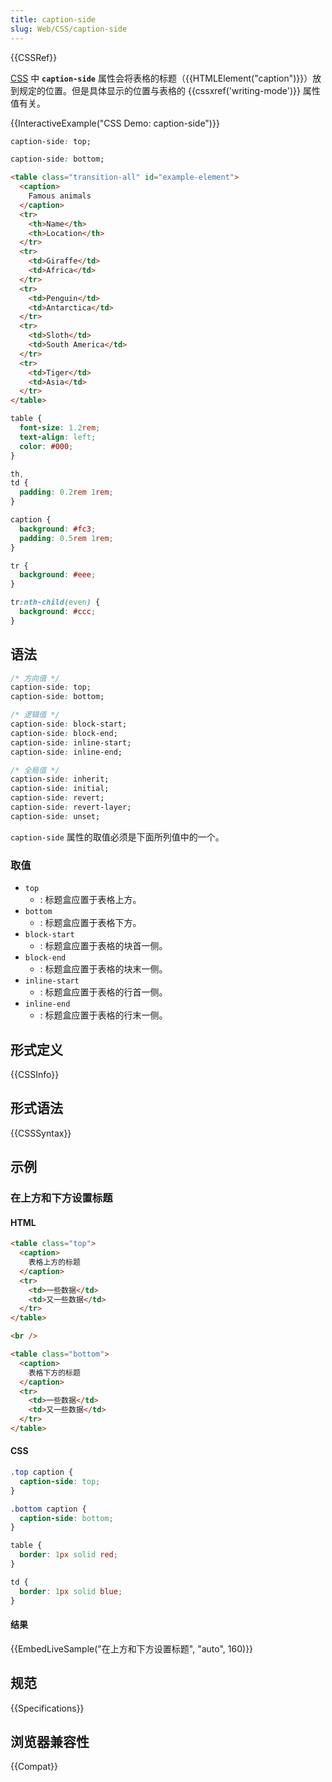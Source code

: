 ```yaml
---
title: caption-side
slug: Web/CSS/caption-side
---
```


{{CSSRef}}

[CSS](/zh-CN/docs/Web/CSS) 中 **`caption-side`** 属性会将表格的标题（{{HTMLElement("caption")}}）放到规定的位置。但是具体显示的位置与表格的 {{cssxref('writing-mode')}} 属性值有关。

{{InteractiveExample("CSS Demo: caption-side")}}

```css interactive-example-choice
caption-side: top;
```

```css interactive-example-choice
caption-side: bottom;
```

```html interactive-example
<table class="transition-all" id="example-element">
  <caption>
    Famous animals
  </caption>
  <tr>
    <th>Name</th>
    <th>Location</th>
  </tr>
  <tr>
    <td>Giraffe</td>
    <td>Africa</td>
  </tr>
  <tr>
    <td>Penguin</td>
    <td>Antarctica</td>
  </tr>
  <tr>
    <td>Sloth</td>
    <td>South America</td>
  </tr>
  <tr>
    <td>Tiger</td>
    <td>Asia</td>
  </tr>
</table>
```

```css interactive-example
table {
  font-size: 1.2rem;
  text-align: left;
  color: #000;
}

th,
td {
  padding: 0.2rem 1rem;
}

caption {
  background: #fc3;
  padding: 0.5rem 1rem;
}

tr {
  background: #eee;
}

tr:nth-child(even) {
  background: #ccc;
}
```

## 语法

```css
/* 方向值 */
caption-side: top;
caption-side: bottom;

/* 逻辑值 */
caption-side: block-start;
caption-side: block-end;
caption-side: inline-start;
caption-side: inline-end;

/* 全局值 */
caption-side: inherit;
caption-side: initial;
caption-side: revert;
caption-side: revert-layer;
caption-side: unset;
```

`caption-side` 属性的取值必须是下面所列值中的一个。

### 取值

- `top`
  - : 标题盒应置于表格上方。
- `bottom`
  - : 标题盒应置于表格下方。
- `block-start`
  - : 标题盒应置于表格的块首一侧。
- `block-end`
  - : 标题盒应置于表格的块末一侧。
- `inline-start`
  - : 标题盒应置于表格的行首一侧。
- `inline-end`
  - : 标题盒应置于表格的行末一侧。

## 形式定义

{{CSSInfo}}

## 形式语法

{{CSSSyntax}}

## 示例

### 在上方和下方设置标题

#### HTML

```html
<table class="top">
  <caption>
    表格上方的标题
  </caption>
  <tr>
    <td>一些数据</td>
    <td>又一些数据</td>
  </tr>
</table>

<br />

<table class="bottom">
  <caption>
    表格下方的标题
  </caption>
  <tr>
    <td>一些数据</td>
    <td>又一些数据</td>
  </tr>
</table>
```

#### CSS

```css
.top caption {
  caption-side: top;
}

.bottom caption {
  caption-side: bottom;
}

table {
  border: 1px solid red;
}

td {
  border: 1px solid blue;
}
```

#### 结果

{{EmbedLiveSample("在上方和下方设置标题", "auto", 160)}}

## 规范

{{Specifications}}

## 浏览器兼容性

{{Compat}}
